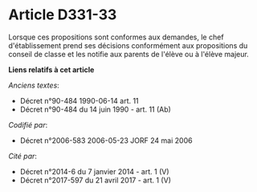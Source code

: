 # Article D331-33

Lorsque ces propositions sont conformes aux demandes, le chef d'établissement prend ses décisions conformément aux
propositions du conseil de classe et les notifie aux parents de l'élève ou à l'élève majeur.

**Liens relatifs à cet article**

_Anciens textes_:

  - Décret n°90-484 1990-06-14 art. 11
  - Décret n°90-484 du 14 juin 1990 - art. 11 (Ab)

_Codifié par_:

  - Décret n°2006-583 2006-05-23 JORF 24 mai 2006

_Cité par_:

  - Décret n°2014-6 du 7 janvier 2014 - art. 1 (V)
  - Décret n°2017-597 du 21 avril 2017 - art. 1 (V)
